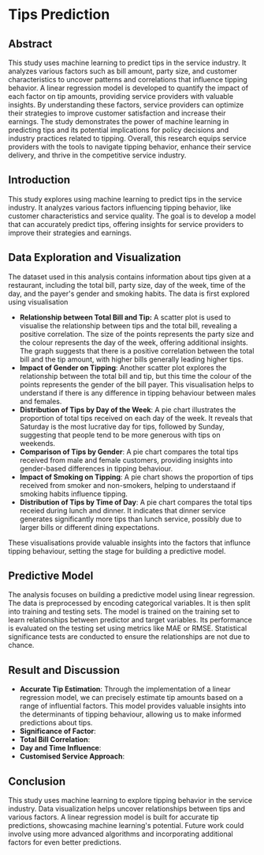# Tips Prediction

## Abstract
This study uses machine learning to predict tips in the service industry. It analyzes various factors such as bill amount, party size, and customer characteristics to uncover patterns and correlations that influence tipping behavior. A linear regression model is developed to quantify the impact of each factor on tip amounts, providing service providers with valuable insights. By understanding these factors, service providers can optimize their strategies to improve customer satisfaction and increase their earnings. The study demonstrates the power of machine learning in predicting tips and its potential implications for policy decisions and industry practices related to tipping. Overall, this research equips service providers with the tools to navigate tipping behavior, enhance their service delivery, and thrive in the competitive service industry.

## Introduction
This study explores using machine learning to predict tips in the service industry. It analyzes various factors influencing tipping behavior, like customer characteristics and service quality. The goal is to develop a model that can accurately predict tips, offering insights for service providers to improve their strategies and earnings.

## Data Exploration and Visualization
The dataset used in this analysis contains information about tips given at a restaurant, including the total bill, party size, day of the week, time of the day, and the payer's gender and smoking habits. The data is first explored using visualisation
- **Relationship between Total Bill and Tip:** A scatter plot is used to visualise the relationship between tips and the total bill, revealing a positive correlation. The size of the points represents the party size and the colour represents the day of the week, offering additional insights. The graph suggests that there is a positive correlation between the total bill and the tip amount, with higher bills generally leading higher tips.
  [](/tips-prediction/assets/img/#)
- **Impact of Gender on Tipping**: Another scatter plot explores the relationship between the total bill and tip, but this time the colour of the points represents the gender of the bill payer. This visualisation helps to understand if there is any difference in tipping behaviour between males and females.
- **Distribution of Tips by Day of the Week**: A pie chart illustrates the proportion of total tips received on each day of the week. It reveals that Saturday is the most lucrative day for tips, followed by Sunday, suggesting that people tend to be more generous with tips on weekends.
- **Comparison of Tips by Gender**: A pie chart compares the total tips received from male and female customers, providing insights into gender-based differences in tipping behaviour.
- **Impact of Smoking on Tipping**: A pie chart shows the proportion of tips  received from smoker and non-smokers, helping to understaand if smoking habits influence tipping.
- **Distribution of Tips by Time of Day**: A pie chart compares the total tips receied during lunch and dinner. It indicates that dinner service generates significantly more tips than lunch service, possibly due to larger bills or different dining expectations.

These visualisations provide valuable insights into the factors that influnce tipping behaviour, setting the stage for building a predictive model.

## Predictive Model
The analysis focuses on building a predictive model using linear regression. The data is preprocessed by encoding categorical variables. It is then split into training and testing sets. The model is trained on the training set to learn relationships between predictor and target variables. Its performance is evaluated on the testing set using metrics like MAE or RMSE. Statistical significance tests are conducted to ensure the relationships are not due to chance.

## Result and Discussion
- **Accurate Tip Estimation**: Through the implementation of a linear regression model, we can precisely estimate tip amounts based on a range of influential factors. This model provides valuable insights into the determinants of tipping behaviour, allowing us to make informed predictions about tips.
- **Significance of Factor**:
- **Total Bill Correlation**:
- **Day and Time Influence**:
- **Customised Service Approach**:

## Conclusion
This study uses machine learning to explore tipping behavior in the service industry. Data visualization helps uncover relationships between tips and various factors. A linear regression model is built for accurate tip predictions, showcasing machine learning's potential. Future work could involve using more advanced algorithms and incorporating additional factors for even better predictions.

